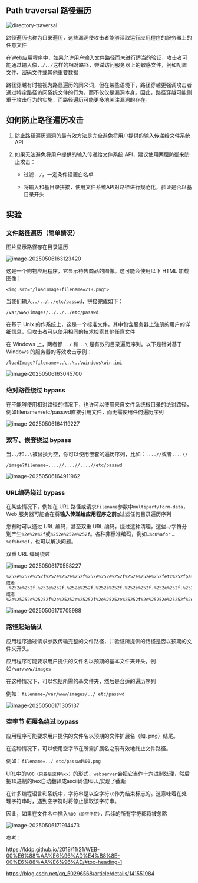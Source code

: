 ## Path traversal 路径遍历

![directory-traversal](./img/directory-traversal-1746519034680-2.svg)

路径遍历也称为目录遍历，这些漏洞使攻击者能够读取运行应用程序的服务器上的任意文件

在Web应用程序中，如果允许用户输入文件路径而未进行适当的验证，攻击者可能通过输入像`../../`这样的相对路径，尝试访问服务器上的敏感文件，例如配置文件、密码文件或其他重要数据

路径穿越有时被视为路径遍历的同义词，但在某些语境下，路径穿越更强调攻击者通过特定路径访问系统文件的行为，而不仅仅是漏洞本身。因此，路径穿越可能侧重于攻击行为的实施，而路径遍历可能更多地关注漏洞的存在。

## 如何防止路径遍历攻击

1. 防止路径遍历漏洞的最有效方法是完全避免将用户提供的输入传递给文件系统 API

2. 如果无法避免将用户提供的输入传递给文件系统 API，建议使用两层防御来防止攻击：

   - 过滤`../`，一定条件设置白名单

   - 将输入和基目录拼接，使用文件系统API对路径进行规范化，验证是否以基目录开头

## 实验

### 文件路径遍历（简单情况）

图片显示路径存在目录遍历

![image-20250506163123420](./img/image-20250506163123420.png)

这是一个购物应用程序，它显示待售商品的图像。这可能会使用以下 HTML 加载图像：

```
<img src="/loadImage?filename=218.png">
```

当我们输入`../../../etc/passwd`，拼接完成如下：

```
/var/www/images/../../../etc/passwd
```

在基于 Unix 的作系统上，这是一个标准文件，其中包含服务器上注册的用户的详细信息，但攻击者可以使用相同的技术检索其他任意文件

在 Windows 上，两者都 `../` 和 `..\` 是有效的目录遍历序列。以下是针对基于 Windows 的服务器的等效攻击示例：

```
/loadImage?filename=..\..\..\windows\win.ini
```

![image-20250506163045700](./img/image-20250506163045700.png)

### 绝对路径绕过 bypass

在不能够使用相对路径的情况下，也许可以使用来自文件系统根目录的绝对路径，例如filename=/etc/passwd直接引用文件，而无需使用任何遍历序列

![image-20250506164119227](./img/image-20250506164119227.png)

### 双写、嵌套绕过 bypass

当`../`和`..\`被替换为空，你可以使用嵌套的遍历序列，比如：`....//`或者`....\/`

```
/image?filename=....//....//....//etc/passwd
```

![image-20250506164911962](./img/image-20250506164911962.png)

### URL编码绕过 bypass

在某些情况下，例如在 URL 路径或请求`filename`参数中`multipart/form-data`，Web  服务器可能会在将**输入传递给应用程序之前**g过滤任何目录遍历序列

您有时可以通过 URL 编码，甚至双重 URL  编码，绕过这种清理，这些`…/`字符分别产生`%2e%2e%2f`或`%252e%252e%252f`。各种非标准编码，例如`…%c0%afor`  `…%ef%bc%8f`，也可以解决问题。

双重 URL 编码绕过

![image-20250506170558227](./img/image-20250506170558227.png)

```
%252e%252e%252f%252e%252e%252f%252e%252e%252f%252e%252e%252fetc%252fpasswd
或者
.%252e%252f.%252e%252f.%252e%252f.%252e%252f.%252e%252f.%252e%252f.%252e%252f.%252e%252f.%252e%252f.%252e%252f.%252e%252f.%252e%252fetc/hosts
或者
%2e%25252e%25252f%2e%25252e%25252f%2e%25252e%25252f%2e%25252e%25252f%2e%25252e%25252f%2e%25252e%25252f%2e%25252e%25252f%2e%25252e%25252f%2e%25252e%25252f%2e%25252e%25252f%2e%25252e%25252f%2e%25252e%25252fetc%2fhosts
```

![image-20250506170705988](./img/image-20250506170705988.png)

### 路径起始确认

应用程序通过请求参数传输完整的文件路径，并验证所提供的路径是否以预期的文件夹开头。

应用程序可能要求用户提供的文件名以预期的基本文件夹开头，例如`/var/www/images`

在这种情况下，可以包括所需的基文件夹，然后是合适的遍历序列

例如：`filename=/var/www/images/../ etc/passwd`

![image-20250506171305137](./img/image-20250506171305137.png)

### 空字节 拓展名绕过 bypass

应用程序可能要求用户提供的文件名以预期的文件扩展名（如. png）结尾。

在这种情况下，可以使用空字节在所需扩展名之前有效地终止文件路径。

例如：`filename=../ etc/passwd%00.png`

URL中的`%00（只要是这种%xx）`的形式，`webserver`会把它当作十六进制处理，然后把16进制的hex自动翻译成ascii码值`NULL`,实现了截断

在许多编程语言和系统中，字符串是以空字符` \0 `作为结束标志的。这意味着在处理字符串时，遇到空字符时将停止读取该字符串。

因此，如果在文件名中插入`%00（即空字符）`，后续的所有字符都将被忽略

![image-20250506171914473](./img/image-20250506171914473.png)

参考：

https://lddp.github.io/2018/11/21/WEB-00%E6%88%AA%E6%96%AD%E4%B8%8E-00%E6%88%AA%E6%96%AD/#toc-heading-1

https://blog.csdn.net/qq_50296568/article/details/141551984



